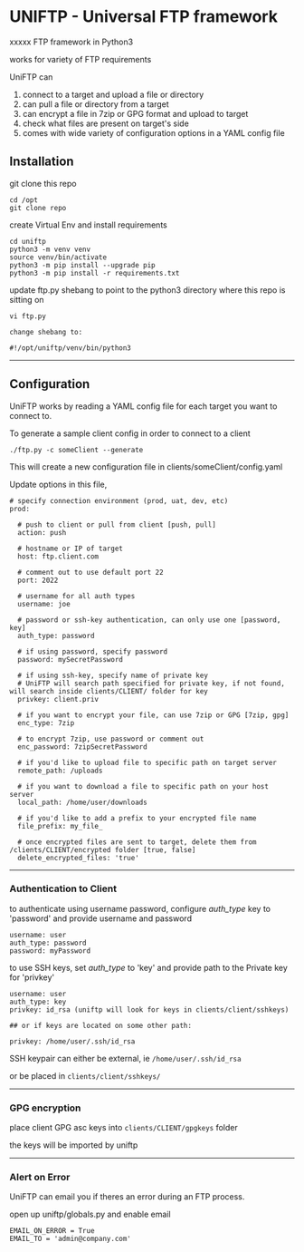 # UNIFTP - Universal FTP framework

xxxxx
FTP framework in Python3

works for variety of FTP requirements

UniFTP can

1. connect to a target and upload a file or directory
1. can pull a file or directory from a target
1. can encrypt a file in 7zip or GPG format and upload to target
1. check what files are present on target's side
1. comes with wide variety of configuration options in a YAML config file

## Installation

git clone this repo

    cd /opt
    git clone repo

create Virtual Env and install requirements

    cd uniftp
    python3 -m venv venv
    source venv/bin/activate
    python3 -m pip install --upgrade pip
    python3 -m pip install -r requirements.txt

update ftp.py shebang to point to the python3 directory where this repo is sitting on

    vi ftp.py

    change shebang to:

    #!/opt/uniftp/venv/bin/python3

---

## Configuration

UniFTP works by reading a YAML config file for each target you want to connect to.

To generate a sample client config in order to connect to a client

    ./ftp.py -c someClient --generate

This will create a new configuration file in clients/someClient/config.yaml

Update options in this file,

```
# specify connection environment (prod, uat, dev, etc)
prod:

  # push to client or pull from client [push, pull]
  action: push

  # hostname or IP of target
  host: ftp.client.com

  # comment out to use default port 22
  port: 2022

  # username for all auth types
  username: joe

  # password or ssh-key authentication, can only use one [password, key]
  auth_type: password

  # if using password, specify password
  password: mySecretPassword

  # if using ssh-key, specify name of private key
  # UniFTP will search path specified for private key, if not found, will search inside clients/CLIENT/ folder for key
  privkey: client.priv

  # if you want to encrypt your file, can use 7zip or GPG [7zip, gpg]
  enc_type: 7zip

  # to encrypt 7zip, use password or comment out
  enc_password: 7zipSecretPassword

  # if you'd like to upload file to specific path on target server
  remote_path: /uploads

  # if you want to download a file to specific path on your host server
  local_path: /home/user/downloads

  # if you'd like to add a prefix to your encrypted file name
  file_prefix: my_file_

  # once encrypted files are sent to target, delete them from /clients/CLIENT/encrypted folder [true, false]
  delete_encrypted_files: 'true'
```

---

### Authentication to Client

to authenticate using username password, configure _auth_type_ key to 'password' and provide username and password

    username: user
    auth_type: password
    password: myPassword

to use SSH keys, set _auth_type_ to 'key' and provide path to the Private key for 'privkey'

    username: user
    auth_type: key
    privkey: id_rsa (uniftp will look for keys in clients/client/sshkeys)

    ## or if keys are located on some other path:

    privkey: /home/user/.ssh/id_rsa

SSH keypair can either be external, ie `/home/user/.ssh/id_rsa `

or be placed in `clients/client/sshkeys/`

---

### GPG encryption

place client GPG asc keys into `clients/CLIENT/gpgkeys` folder

the keys will be imported by uniftp

---

### Alert on Error

UniFTP can email you if theres an error during an FTP process.

open up uniftp/globals.py and enable email

    EMAIL_ON_ERROR = True
    EMAIL_TO = 'admin@company.com'
